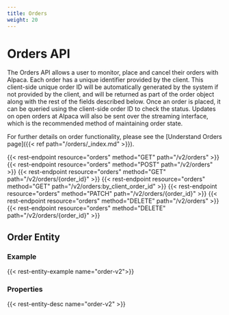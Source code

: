 ```yaml
---
title: Orders
weight: 20
---
```


# Orders API

The Orders API allows a user to monitor, place and cancel their orders 
with Alpaca. Each order has a unique identifier provided by the client. 
This client-side unique order ID will be automatically generated by the 
system if not provided by the client, and will be returned as part of the 
order object along with the rest of the fields described below. Once an 
order is placed, it can be queried using the client-side order ID to check 
the status. Updates on open orders at Alpaca will also be sent over the 
streaming interface, which is the recommended method of maintaining order 
state.

For further details on order functionality, please see the [Understand Orders page]({{< ref path="/orders/_index.md" >}}).

{{< rest-endpoint resource="orders" method="GET" path="/v2/orders" >}}
{{< rest-endpoint resource="orders" method="POST" path="/v2/orders" >}}
{{< rest-endpoint resource="orders" method="GET" path="/v2/orders/{order_id}" >}}
{{< rest-endpoint resource="orders" method="GET" path="/v2/orders:by_client_order_id" >}}
{{< rest-endpoint resource="orders" method="PATCH" path="/v2/orders/{order_id}" >}}
{{< rest-endpoint resource="orders" method="DELETE" path="/v2/orders" >}}
{{< rest-endpoint resource="orders" method="DELETE" path="/v2/orders/{order_id}" >}}

## Order Entity

### Example
{{< rest-entity-example name="order-v2">}}

### Properties
{{< rest-entity-desc name="order-v2" >}}
